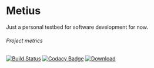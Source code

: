 # Metius

Just a personal testbed for software development for now.

###### Project metrics
[![Build Status](https://travis-ci.org/gvr/metius.svg?branch=master)](https://travis-ci.org/gvr/metius)
[![Codacy Badge](https://api.codacy.com/project/badge/Grade/5f2d6383cbca45d5b26e6e038e084d4c)](https://www.codacy.com/app/ger-van-rossum/metius?utm_source=github.com&amp;utm_medium=referral&amp;utm_content=gvr/metius&amp;utm_campaign=Badge_Grade)
[![Download](https://api.bintray.com/packages/gvr/mvn/metius/images/download.svg)](https://bintray.com/gvr/mvn/metius/_latestVersion)
